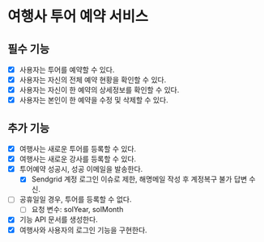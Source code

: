 # 여행사 투어 예약 서비스 


## 필수 기능
- [x] 사용자는 투어를 예약할 수 있다. 
- [x] 사용자는 자신의 전체 예약 현황을 확인할 수 있다.
- [x] 사용자는 자신이 한 예약의 상세정보를 확인할 수 있다.
- [x] 사용자는 본인이 한 예약을 수정 및 삭제할 수 있다.

## 추가 기능
- [x] 여행사는 새로운 투어를 등록할 수 있다.
- [x] 여행사는 새로운 강사를 등록할 수 있다.
- [x] 투어예약 성공시, 성공 이메일을 발송한다.
    - [x] Sendgrid 계정 로그인 이슈로 제한, 해명메일 작성 후 계정복구 불가 답변 수신.
- [ ] 공휴일일 경우, 투어를 등록할 수 없다. 
    - [ ] 요청 변수: solYear, solMonth
- [x] 기능 API 문서를 생성한다. 
- [x] 여행사와 사용자의 로그인 기능을 구현한다.
